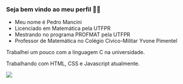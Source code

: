 ### Seja bem vindo ao meu perfil 👨‍🏫

- Meu nome é Pedro Mancini
- Licenciado em Matemática pela UTFPR
- Mestrando no programa PROFMAT pela UTFPR
- Professor de Matemática no Colégio Cívico-Militar Yvone Pimentel

Trabalhei um pouco com a linguagem C na universidade.


Trabalhando com HTML, CSS e Javascript atualmente.



![](https://media1.tenor.com/m/4ho5rKl9UtYAAAAd/dog-doggo.gif)
